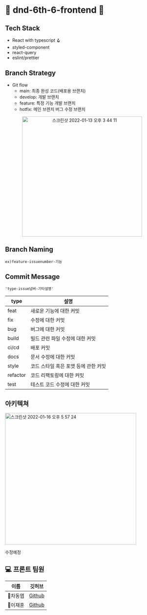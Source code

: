 # 🐶 dnd-6th-6-frontend 🐶

<!-- ## URL 
<a href="http://roundtable-react.s3-website.ap-northeast-2.amazonaws.com/">Roundtable</a>
 -->
## Tech Stack

  * React with typescript 🪝
  * styled-component
  * react-query
  * eslint/prettier

## Branch Strategy
* Git flow
  * main: 최종 완성 코드(배포용 브랜치)
  * develop: 개발 브랜치
  * feature: 특정 기능 개발 브랜치
  * hotfix: 메인 브렌치 버그 수정 브랜치
<p align="center">
<img width="392" alt="스크린샷 2022-01-13 오후 3 44 11" src="https://user-images.githubusercontent.com/64008899/149279100-15969b29-355a-425b-9392-5f5975f76e73.png">
 </p>
 
## Branch Naming
    ex)feature-issuenumber-기능
    
## Commit Message

    'type-issue넘버-기타설명'

|type| 설명|
| ----| ---|
|feat	|새로운 기능에 대한 커밋|
|fix	|수정에 대한 커밋|
|bug	|버그에 대한 커밋|
|build |	빌드 관련 파일 수정에 대한 커밋 |
|ci/cd	| 배포 커밋 |
|docs	|문서 수정에 대한 커밋|
|style	| 코드 스타일 혹은 포맷 등에 관한 커밋 |
|refactor |	코드 리팩토링에 대한 커밋|
|test	| 테스트 코드 수정에 대한 커밋 |


## 아키텍쳐
<img width="429" alt="스크린샷 2022-01-16 오후 5 57 24" src="https://user-images.githubusercontent.com/64008899/149653656-047159f8-0963-4ce3-9252-85f9ce503609.png">

수정예정

## 💻 프론트 팀원
|이름|깃허브|
|-----|---|
|🐶차동엽|[Github](https://github.com/dongyeopca)|
|🐶이재훈|[Github](https://github.com/abc5259)|
